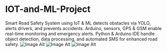 # IOT-and-ML-Project
Smart Road Safety System using IoT &amp; ML detects obstacles via YOLO, alerts drivers, and prevents accidents. Arduino, sensors, GPS &amp; GSM enable real-time monitoring and emergency alerts. Python &amp; Arduino IDE handle object detection, data processing, and automated SMS for enhanced road safety.
 ![Image Alt]()
  ![Image Alt]()
   ![Image Alt]()
